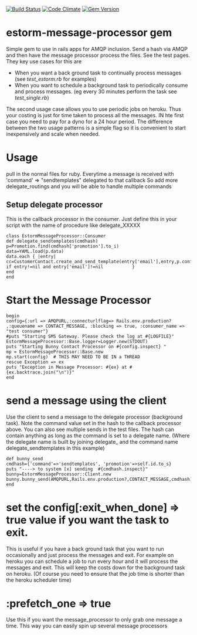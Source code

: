 [![Build Status](https://travis-ci.org/semdinsp/estorm-message-processor.png)](https://travis-ci.org/semdinsp/estorm-message-processor)
[![Code Climate](https://codeclimate.com/repos/5258c4167e00a42fef002879/badges/da46d720691ea2bae63a/gpa.png)](https://codeclimate.com/repos/5258c4167e00a42fef002879/feed)
[![Gem Version](https://badge.fury.io/rb/estorm-message-processor.png)](http://badge.fury.io/rb/estorm-message-processor)

estorm-message-processor gem
============


Simple gem to use in rails apps for AMQP inclusion. Send a hash via AMQP and then have the message processor process the files.  See the test pages.  They key use cases for this are
* When you want a back ground task to continually process messages (see _test_estorm.rb_ for examples)
* When you want to schedule a background task to periodically consume and process messages. (eg every 30 minutes perform the task see _test_single.rb_)

The second usage case allows you to use periodic jobs on heroku.  Thus your costing is just for time taken to process all the messages. IN hte first case you need to pay for a dyno for a 24 hour period.  The difference between the two usage patterns is a simple flag so it is convenient to start inexpensively and scale when needed.

Usage
=======

pull in the normal files for ruby.  Everytime a message is received with 'command' => "sendtemplates" delegated to that callback So add more delegate_routings and you will be able to handle multiple commands

## Setup delegate processor
This is the callback processor in the consumer.  Just define this in your script with the name of procedure like delegate_XXXXX

    class EstormMessageProcessor::Consumer
    def delegate_sendtemplates(cmdhash)
    p=Promotion.find(cmdhash['promotion'].to_i)
    data=YAML.load(p.data)
    data.each { |entry| 
    cc=CustomerContact.create_and_send_template(entry['email'],entry,p.configuration_setting,p) if entry!=nil and entry['email']!=nil           }
    end
    end

# Start the Message Processor
    begin
    config={:url => AMQPURL,:connecturlflag=> Rails.env.production? ,:queuename => CONTACT_MESSAGE, :blocking => true, :consumer_name => "test consumer"}
    #puts "Starting SMS Gateway. Please check the log at #{LOGFILE}"
    EstormMessageProcessor::Base.logger=Logger.new(STDOUT) 
    puts "Starting Bunny Contact Processor on #{config.inspect} "  
    mp = EstormMessageProcessor::Base.new
    mp.start(config)  # THIS MAY NEED TO BE IN a THREAD
    rescue Exception => ex
    puts "Exception in Message Processor: #{ex} at #{ex.backtrace.join("\n")}"
    end  

# send a message using the client
Use the client to send a message to the delegate processor (background task). Note the command value set in the hash to the callback processor above.  You can also see multiple sends in the test files. The hash can contain anything as long as the command is set to a delegate name. (Where the delegate name is built by joining delegate_ and the command name  delegate_sendtemplates in this example)

    def bunny_send
    cmdhash={'command'=>'sendtemplates', 'promotion'=>self.id.to_s}
    puts "----> to system [x] sending  #{cmdhash.inspect}"
    bunny=EstormMessageProcessor::Client.new
    bunny.bunny_send(AMQPURL,Rails.env.production?,CONTACT_MESSAGE,cmdhash)
    end

# set the config[:exit_when_done] => true value if you want the task to exit.  
This is useful if you have a back ground task that you want to run occasionally and just process the messages and exit.  For example on heroku you can schedule a job to run every hour and it will process the messages and exit.  This will keep the costs down for the background task on heroku.  (Of course you need to ensure that the job time is shorter than the heroku scheduler time)

# :prefetch_one => true
Use this if you want the message_processor to only grab one message a time.  This way you can easily spin up several message processors

